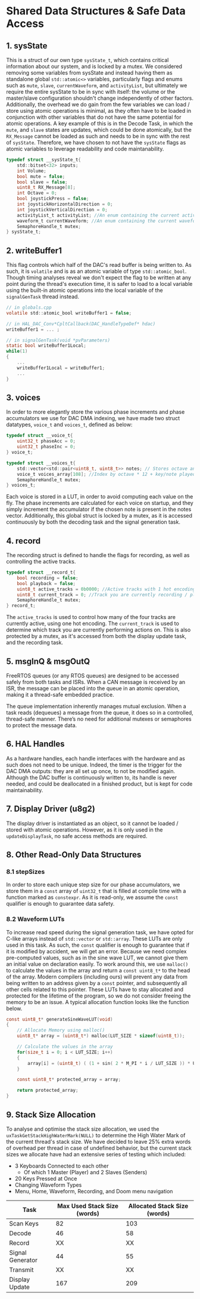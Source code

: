 # Shared Data Structures & Safe Data Access

## 1. sysState

This is a struct of our own type ```sysState_t```, which contains critical information about our system, and is locked by a mutex. We considered removing some variables from sysState and instead having them as standalone global `std::atomic<>` variables, particularly flags and enums such as `mute`, `slave`, `currentWaveform`, and `activityList`, but ultimately we require the entire sysState to be in sync with itself: the volume or the master/slave configuration shouldn't change independently of other factors.
Additionally, the overhead we do gain from the few variables we can load / store using atomic operations is minimal, as they often have to be loaded in conjunction with other variables that do not have the same potential for atomic operations. A key example of this is in the Decode Task, in which the `mute`, and `slave` states are updates, which could be done atomically, but the `RX_Message` cannot be loaded as such and needs to be in sync with the rest of `sysState`. Therefore, we have chosen to not have the `sysState` flags as atomic variables to leverage readability and code maintanability.

```c
typedef struct __sysState_t{
    std::bitset<32> inputs;
    int Volume;
    bool mute = false;
    bool slave = false;
    uint8_t RX_Message[8];   
    int Octave = 0;
    bool joystickPress = false;
    int joystickHorizontalDirection = 0;
    int joystickVerticalDirection = 0;
    activityList_t activityList; //An enum containing the current activity, e.g. MENU, HOME, RECORDING...
    waveform_t currentWaveform; //An enum containing the current waveform, e.g. SINE, SQUARE, SAWTOOTH...
    SemaphoreHandle_t mutex;
} sysState_t;
```

## 2. writeBuffer1

This flag controls which half of the DAC's read buffer is being written to. As such, it is `volatile` and is as an atomic variable of type `std::atomic_bool`. Though timing analyses reveal we don't expect the flag to be written at any point during the thread's execution time, it is safer to load to a local variable using the built-in atomic operations into the local variable of the `signalGenTask` thread instead.

```c
// in globals.cpp
volatile std::atomic_bool writeBuffer1 = false;

// in HAL_DAC_Conv*CpltCallback(DAC_HandleTypeDef* hdac)
writeBuffer1 = ... ;

// in signalGenTask(void *pvParameters)
static bool writeBuffer1Local;
while(1)
{
    ...
    writeBuffer1Local = writeBuffer1;
    ...
}

```

## 3. voices

In order to more elegantly store the various phase increments and phase accumulators we use for DAC DMA indexing, we have made two struct datatypes, `voice_t` and `voices_t`, defined as below:

```c
typedef struct __voice_t{
    uint32_t phaseAcc = 0;
    uint32_t phaseInc = 0;
} voice_t;

typedef struct __voices_t{
    std::vector<std::pair<uint8_t, uint8_t>> notes; // Stores octave and key/note played
    voice_t voices_array[108]; //Index by octave * 12 + key/note played
    SemaphoreHandle_t mutex;
} voices_t;
```

Each voice is stored in a LUT, in order to avoid computing each value on the fly. The phase increments are calculated for each voice on startup, and they simply increment the accumulator if the chosen note is present in the notes vector. Additionally, this global struct is locked by a mutex, as it is accessed continuously by both the decoding task and the signal generation task.

## 4. record
The recording struct is defined to handle the flags for recording, as well as controlling the active tracks.
```c
typedef struct __record_t{
    bool recording = false;
    bool playback = false;
    uint8_t active_tracks = 0b0000; //Active tracks with 1 hot encoding.
    uint8_t current_track = 0; //Track you are currently recording / playing
    SemaphoreHandle_t mutex;
} record_t;
```
The `active_tracks` is used to control how many of the four tracks are currently active, using one hot encoding. The `current_track` is used to determine which track you are currently performing actions on. This is also protected by a mutex, as it's accessed from both the display update task, and the recording task. 

## 5. msgInQ & msgOutQ
<!-- Really not sure what to put here -->
FreeRTOS queues (or any RTOS queues) are designed to be accessed safely from both tasks and ISRs. When a CAN message is received by an ISR, the message can be placed into the queue in an atomic operation, making it a thread-safe embedded practice.

The queue implementation inherently manages mutual exclusion. When a task reads (dequeues) a message from the queue, it does so in a controlled, thread-safe manner. There’s no need for additional mutexes or semaphores to protect the message data.

## 6. HAL Handles

As a hardware handles, each handle interfaces with the hardware and as such does not need to be unique. Indeed, the timer is the trigger for the DAC DMA outputs: they are all set up once, to not be modified again. Although the DAC buffer is continuously written to, its handle is never needed, and could be deallocated in a finished product, but is kept for code maintainability.

## 7. Display Driver (u8g2)

The display driver is instantiated as an object, so it cannot be loaded / stored with atomic operations. However, as it is only used in the `updateDisplayTask`, no safe access methods are required.

## 8. Other Read-Only Data Structures

### 8.1 stepSizes

In order to store each unique step size for our phase accumulators, we store them in a `const` array of `uint32_t` that is filled at compile time with a function marked as `constexpr`. As it is read-only, we assume the `const` qualifier is enough to guarantee data safety.

### 8.2 Waveform LUTs

To increase read speed during the signal generation task, we have opted for C-like arrays instead of `std::vector` or `std::array`. These LUTs are only used in this task. As such, the `const` qualifier is enough to guarantee that if it is modified by accident, we will get an error. Because we need complex pre-computed values, such as in the sine wave LUT, we cannot give them an initial value on declaration easily. To work around this, we use `malloc()` to calculate the values in the array and return a `const uint8_t*` to the head of the array. Modern compilers (including ours) will prevent any data from being written to an address given by a `const` pointer, and subsequently all other cells related to this pointer. These LUTs have to stay allocated and protected for the lifetime of the program, so we do not consider freeing the memory to be an issue. A typical allocation function looks like the function below.

```c
const uint8_t* generateSineWaveLUT(void)
{
    // Allocate Memory using malloc()
    uint8_t* array = (uint8_t*) malloc(LUT_SIZE * sizeof(uint8_t));

    // Calculate the values in the array
    for(size_t i = 0; i < LUT_SIZE; i++)
    {
        array[i] = (uint8_t) ( (1 + sin( 2 * M_PI * i / LUT_SIZE )) * UINT8_MAX / 2 );
    }

    const uint8_t* protected_array = array;

    return protected_array;
}
```

## 9. Stack Size Allocation

To analyse and optimise the stack size allocation, we used the `uxTaskGetStackHighWaterMark(NULL)` to determine the High Water Mark of the current thread's stack size. We have decided to leave 25% extra words of overhead per thread in case of undefined behavior, but the current stack sizes we allocate have had an extensive series of testing which included:
<!-- see about including these tests idk how useful they are -->
- 3 Keyboards Connected to each other
  - Of which 1 Master (Player) and 2 Slaves (Senders)
- 20 Keys Pressed at Once
- Changing Waveform Types
- Menu, Home, Waveform, Recording, and Doom menu navigation

| Task | Max Used Stack Size (words) | Allocated Stack Size (words) |
| ---- | ------------------- | -------------------- |
| Scan Keys | 82 | 103 |
| Decode | 46 | 58 |
| Record | XX | XX |
| Signal Generator | 44 | 55 |
| Transmit | XX | XX |
| Display Update | 167 | 209 |
<!-- STILL NEED TO GET VALUES FOR TRANSMIT AND RECORD -->
